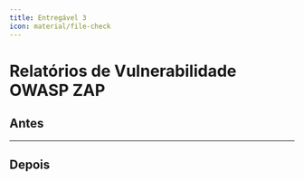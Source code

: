 ```yaml
---
title: Entregável 3
icon: material/file-check
---
```


# Relatórios de Vulnerabilidade OWASP ZAP

## Antes

---

## Depois